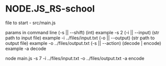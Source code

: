 # NODE.JS_RS-school

file to start - src/main.js

params in command line 
(-s || --shift) (int) example -s 2 
(-i || --input) (str path to input file) example -i ../files/input.txt 
(-o || --output) (str path to output file) example -o ../files/output.txt 
(-s || --action) (decode | encode) example -a decode 

node main.js -s 7 -i ../files/input.txt  -o ../files/output.txt -a encode
